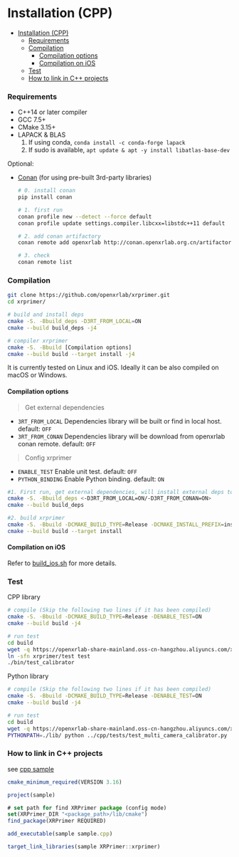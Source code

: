 # Installation (CPP)

<!-- TOC -->

- [Installation (CPP)](#installation-cpp)
    - [Requirements](#requirements)
    - [Compilation](#compilation)
      - [Compilation options](#compilation-options)
      - [Compilation on iOS](#compilation-on-ios)
    - [Test](#test)
    - [How to link in C++ projects](#how-to-link-in-c-projects)

<!-- TOC -->

### Requirements
+ C++14 or later compiler
+ GCC 7.5+
+ CMake 3.15+
+ LAPACK & BLAS
    1. If using conda, `conda install -c conda-forge lapack`
    2. If sudo is available, `apt update & apt -y install libatlas-base-dev`

Optional:
+ [Conan](https://docs.conan.io/en/1.46/installation.html) (for using pre-built 3rd-party libraries)
    ``` bash
    # 0. install conan
    pip install conan

    # 1. first run
    conan profile new --detect --force default
    conan profile update settings.compiler.libcxx=libstdc++11 default

    # 2. add conan artifactory
    conan remote add openxrlab http://conan.openxrlab.org.cn/artifactory/api/conan/openxrlab

    # 3. check
    conan remote list
    ```

### Compilation

```bash
git clone https://github.com/openxrlab/xrprimer.git
cd xrprimer/

# build and install deps
cmake -S. -Bbuild_deps -D3RT_FROM_LOCAL=ON
cmake --build build_deps -j4

# compiler xrprimer
cmake -S. -Bbuild [Compilation options]
cmake --build build --target install -j4
```

It is currently tested on Linux and iOS. Ideally it can be also compiled on macOS or Windows.

#### Compilation options

> Get external dependencies

- `3RT_FROM_LOCAL` Dependencies library will be built or find in local host. default: `OFF`
- `3RT_FROM_CONAN` Dependencies library will be download from openxrlab conan remote. default: `OFF`

> Config xrprimer

- `ENABLE_TEST` Enable unit test. default: `OFF`
- `PYTHON_BINDING` Enable Python binding. default: `ON`

```bash
#1. First run, get external dependencies, will install external deps to 3rdparty
cmake -S. -Bbuild_deps <-D3RT_FROM_LOCAL=ON/-D3RT_FROM_CONAN=ON>
cmake --build build_deps

#2. build xrprimer
cmake -S. -Bbuild -DCMAKE_BUILD_TYPE=Release -DCMAKE_INSTALL_PREFIX=install
cmake --build build --target install

```

#### Compilation on iOS

Refer to [build_ios.sh](../../../scripts/build_ios.sh) for more details.

### Test

CPP library

```bash
# compile (Skip the following two lines if it has been compiled)
cmake -S. -Bbuild -DCMAKE_BUILD_TYPE=Release -DENABLE_TEST=ON
cmake --build build -j4

# run test
cd build
wget -q https://openxrlab-share-mainland.oss-cn-hangzhou.aliyuncs.com/xrprimer/xrprimer.tar.gz && tar -xzf xrprimer.tar.gz && rm xrprimer.tar.gz
ln -sfn xrprimer/test test
./bin/test_calibrator
```

Python library

```bash
# compile (Skip the following two lines if it has been compiled)
cmake -S. -Bbuild -DCMAKE_BUILD_TYPE=Release -DENABLE_TEST=ON
cmake --build build -j4

# run test
cd build
wget -q https://openxrlab-share-mainland.oss-cn-hangzhou.aliyuncs.com/xrprimer/xrprimer.tar.gz && tar -xzf xrprimer.tar.gz && rm xrprimer.tar.gz
PYTHONPATH=./lib/ python ../cpp/tests/test_multi_camera_calibrator.py
```

### How to link in C++ projects

see [cpp sample](../../../cpp/samples)

```js
cmake_minimum_required(VERSION 3.16)

project(sample)

# set path for find XRPrimer package (config mode)
set(XRPrimer_DIR "<package_path>/lib/cmake")
find_package(XRPrimer REQUIRED)

add_executable(sample sample.cpp)

target_link_libraries(sample XRPrimer::xrprimer)
```
